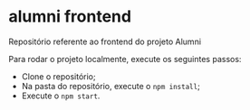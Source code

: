 # alumni frontend
Repositório referente ao frontend do projeto Alumni

Para rodar o projeto localmente, execute os seguintes passos:

- Clone o repositório;
- Na pasta do repositório, execute o `npm install`;
- Execute o `npm start`.
